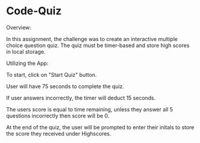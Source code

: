 # Code-Quiz


Overview:

In this assignment, the challenge was to create an interactive multiple choice question quiz. The quiz must be timer-based and store high scores in local storage.

Utilizing the App:

To start, click on "Start Quiz" button.

User will have 75 seconds to complete the quiz.

If user answers incorrectly, the timer will deduct 15 seconds.

The users score is equal to time remaining, unless they answer all 5 questions incorrectly then score will be 0.

At the end of the quiz, the user will be prompted to enter their initals to store the score they received under Highscores.
